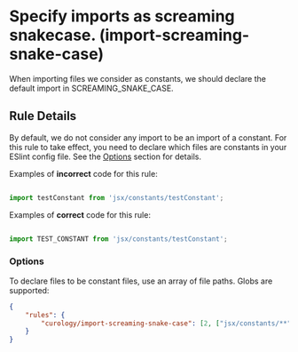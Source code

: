 # Specify imports as screaming snakecase. (import-screaming-snake-case)

When importing files we consider as constants, we should declare the
default import in SCREAMING_SNAKE_CASE.


## Rule Details

By default, we do not consider any import to be an import of a constant.
For this rule to take effect, you need to declare which files are
constants in your ESlint config file. See the [Options](#Options) section
for details.

Examples of **incorrect** code for this rule:

```js

import testConstant from 'jsx/constants/testConstant';

```

Examples of **correct** code for this rule:

```js

import TEST_CONSTANT from 'jsx/constants/testConstant';

```

### Options

To declare files to be constant files, use an array of file paths. Globs
are supported:

```json
{
    "rules": {
        "curology/import-screaming-snake-case": [2, ["jsx/constants/**"]]
    }
}
```
